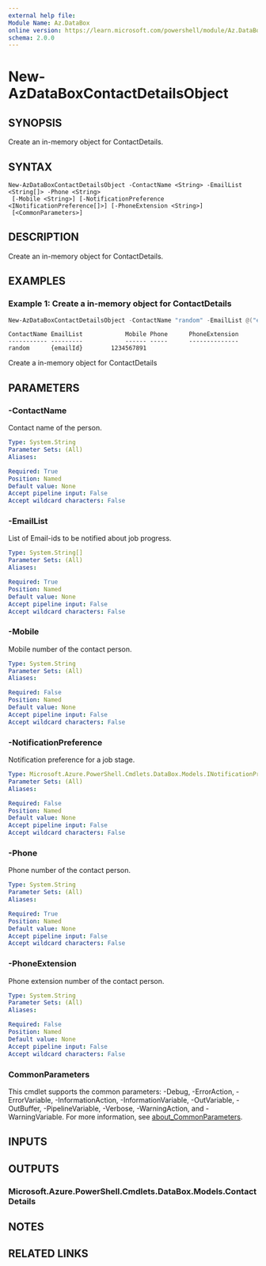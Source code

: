 ```yaml
---
external help file:
Module Name: Az.DataBox
online version: https://learn.microsoft.com/powershell/module/Az.DataBox/new-azdataboxcontactdetailsobject
schema: 2.0.0
---
```


# New-AzDataBoxContactDetailsObject

## SYNOPSIS
Create an in-memory object for ContactDetails.

## SYNTAX

```
New-AzDataBoxContactDetailsObject -ContactName <String> -EmailList <String[]> -Phone <String>
 [-Mobile <String>] [-NotificationPreference <INotificationPreference[]>] [-PhoneExtension <String>]
 [<CommonParameters>]
```

## DESCRIPTION
Create an in-memory object for ContactDetails.

## EXAMPLES

### Example 1: Create a in-memory object for ContactDetails 
```powershell
New-AzDataBoxContactDetailsObject -ContactName "random" -EmailList @("emailId") -Phone "1234567891"
```

```output
ContactName EmailList            Mobile Phone      PhoneExtension
----------- ---------            ------ -----      --------------
random      {emailId}        1234567891
```

Create a in-memory object for ContactDetails

## PARAMETERS

### -ContactName
Contact name of the person.

```yaml
Type: System.String
Parameter Sets: (All)
Aliases:

Required: True
Position: Named
Default value: None
Accept pipeline input: False
Accept wildcard characters: False
```

### -EmailList
List of Email-ids to be notified about job progress.

```yaml
Type: System.String[]
Parameter Sets: (All)
Aliases:

Required: True
Position: Named
Default value: None
Accept pipeline input: False
Accept wildcard characters: False
```

### -Mobile
Mobile number of the contact person.

```yaml
Type: System.String
Parameter Sets: (All)
Aliases:

Required: False
Position: Named
Default value: None
Accept pipeline input: False
Accept wildcard characters: False
```

### -NotificationPreference
Notification preference for a job stage.

```yaml
Type: Microsoft.Azure.PowerShell.Cmdlets.DataBox.Models.INotificationPreference[]
Parameter Sets: (All)
Aliases:

Required: False
Position: Named
Default value: None
Accept pipeline input: False
Accept wildcard characters: False
```

### -Phone
Phone number of the contact person.

```yaml
Type: System.String
Parameter Sets: (All)
Aliases:

Required: True
Position: Named
Default value: None
Accept pipeline input: False
Accept wildcard characters: False
```

### -PhoneExtension
Phone extension number of the contact person.

```yaml
Type: System.String
Parameter Sets: (All)
Aliases:

Required: False
Position: Named
Default value: None
Accept pipeline input: False
Accept wildcard characters: False
```

### CommonParameters
This cmdlet supports the common parameters: -Debug, -ErrorAction, -ErrorVariable, -InformationAction, -InformationVariable, -OutVariable, -OutBuffer, -PipelineVariable, -Verbose, -WarningAction, and -WarningVariable. For more information, see [about_CommonParameters](http://go.microsoft.com/fwlink/?LinkID=113216).

## INPUTS

## OUTPUTS

### Microsoft.Azure.PowerShell.Cmdlets.DataBox.Models.ContactDetails

## NOTES

## RELATED LINKS


